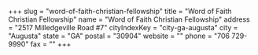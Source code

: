 +++
slug = "word-of-faith-christian-fellowship"
title = "Word of Faith Christian Fellowship"
name = "Word of Faith Christian Fellowship"
address = "2517 Milledgeville Road #7"
cityIndexKey = "city-ga-augusta"
city = "Augusta"
state = "GA"
postal = "30904"
website = ""
phone = "706 729-9990"
fax = ""
+++
